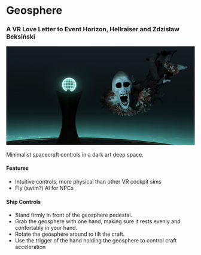 # Geosphere
### A VR Love Letter to Event Horizon, Hellraiser and Zdzisław Beksiński

![header](/images/header.png)

Minimalist spacecraft controls in a dark art deep space.

#### Features
- Intuitive controls, more physical than other VR cockpit sims 
- Fly (swim?) AI for NPCs

#### Ship Controls
- Stand firmly in front of the geosphere pedestal.
- Grab the geosphere with one hand, making sure it rests evenly and confortably in your hand.
- Rotate the geosphere around to tilt the craft.
- Use the trigger of the hand holding the geosphere to control craft acceleration
